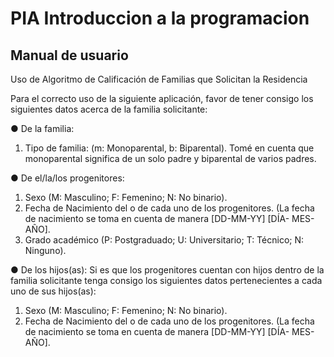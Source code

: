 # PIA Introduccion a la programacion
## Manual de usuario
Uso de Algoritmo de Calificación de Familias que Solicitan la Residencia

Para el correcto uso de la siguiente aplicación, favor de tener consigo los siguientes datos acerca de la familia solicitante:

●	De la familia:
1.	Tipo de familia: (m: Monoparental, b: Biparental).
Tomé en cuenta que monoparental significa de un solo padre y biparental de varios padres.

●	De el/la/los progenitores:
1.	Sexo (M: Masculino; F: Femenino; N: No binario).
2.	Fecha de Nacimiento del o de cada uno de los progenitores.
(La fecha de nacimiento se toma en cuenta de manera [DD-MM-YY] [DÍA- MES- AÑO].
3.	Grado académico (P: Postgraduado; U: Universitario; T: Técnico; N: Ninguno).

●	De los hijos(as):
Si es que los progenitores cuentan con hijos dentro de la familia solicitante tenga consigo los siguientes datos pertenecientes a cada uno de sus hijos(as):
1.	Sexo (M: Masculino; F: Femenino; N: No binario).
2.	Fecha de Nacimiento del o de cada uno de los progenitores.
(La fecha de nacimiento se toma en cuenta de manera [DD-MM-YY] [DÍA- MES- AÑO].
